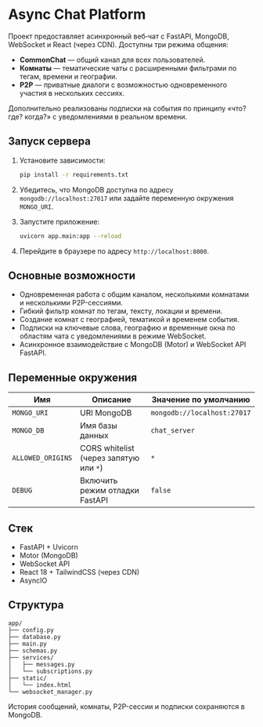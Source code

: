 # Async Chat Platform

Проект предоставляет асинхронный веб‑чат с FastAPI, MongoDB, WebSocket и React (через CDN). Доступны три режима общения:

- **CommonChat** — общий канал для всех пользователей.
- **Комнаты** — тематические чаты c расширенными фильтрами по тегам, времени и географии.
- **P2P** — приватные диалоги с возможностью одновременного участия в нескольких сессиях.

Дополнительно реализованы подписки на события по принципу «что? где? когда?» с уведомлениями в реальном времени.

## Запуск сервера

1. Установите зависимости:

   ```bash
   pip install -r requirements.txt
   ```

2. Убедитесь, что MongoDB доступна по адресу `mongodb://localhost:27017` или задайте переменную окружения `MONGO_URI`.

3. Запустите приложение:

   ```bash
   uvicorn app.main:app --reload
   ```

4. Перейдите в браузере по адресу `http://localhost:8000`.

## Основные возможности

- Одновременная работа с общим каналом, несколькими комнатами и несколькими P2P-сессиями.
- Гибкий фильтр комнат по тегам, тексту, локации и времени.
- Создание комнат с географией, тематикой и временем события.
- Подписки на ключевые слова, географию и временные окна по областям чата с уведомлениями в режиме WebSocket.
- Асинхронное взаимодействие с MongoDB (Motor) и WebSocket API FastAPI.

## Переменные окружения

| Имя            | Описание                                 | Значение по умолчанию          |
| -------------- | ----------------------------------------- | ------------------------------ |
| `MONGO_URI`    | URI MongoDB                               | `mongodb://localhost:27017`    |
| `MONGO_DB`     | Имя базы данных                           | `chat_server`                  |
| `ALLOWED_ORIGINS` | CORS whitelist (через запятую или `*`) | `*`                            |
| `DEBUG`        | Включить режим отладки FastAPI            | `false`                        |

## Стек

- FastAPI + Uvicorn
- Motor (MongoDB)
- WebSocket API
- React 18 + TailwindCSS (через CDN)
- AsyncIO

## Структура

```
app/
├── config.py
├── database.py
├── main.py
├── schemas.py
├── services/
│   ├── messages.py
│   └── subscriptions.py
├── static/
│   └── index.html
└── websocket_manager.py
```

История сообщений, комнаты, P2P-сессии и подписки сохраняются в MongoDB.
